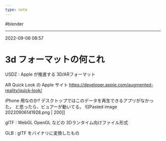```yaml
---
type: note
---
```


#blender 

---
2022-09-06  08:57

# 3d フォーマットの何これ

USDZ : Apple が推進する 3D/ARフォーマット

AR Quick Look の Apple サイト
https://developer.apple.com/augmented-reality/quick-look/

iPhone 用なのか? デスクトップではこのデータを再生できるアプリがなかった。
と思ったら、ビュアーが動いてる。
![[Pasted image 20220906141928.png | 200]]



glTF :  WebGL OpenGL などの 3Dランタイム向けファイル形式


GLB : glTF をバイナリに変換したもの


